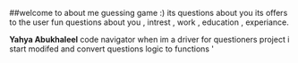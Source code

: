 ##welcome to about me guessing game :)
its questions about you its offers to the user fun questions about you , intrest , work , education , experiance.


**Yahya Abukhaleel** code navigator 
when im a driver for questioners project i start modifed and convert questions logic to functions '
